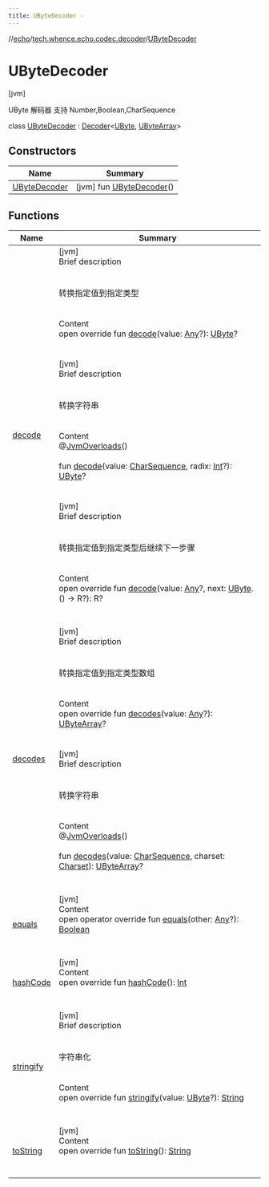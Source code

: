 ```yaml
---
title: UByteDecoder -
---
```

//[echo](../../index.md)/[tech.whence.echo.codec.decoder](../index.md)/[UByteDecoder](index.md)



# UByteDecoder  
 [jvm] 

UByte 解码器 支持 Number,Boolean,CharSequence

class [UByteDecoder](index.md) : [Decoder](../../tech.whence.echo.codec/-decoder/index.md)<[UByte](https://kotlinlang.org/api/latest/jvm/stdlib/kotlin/-u-byte/index.html), [UByteArray](https://kotlinlang.org/api/latest/jvm/stdlib/kotlin/-u-byte-array/index.html)>    


## Constructors  
  
|  Name|  Summary| 
|---|---|
| [UByteDecoder](-u-byte-decoder.md)|  [jvm] fun [UByteDecoder](-u-byte-decoder.md)()   <br>


## Functions  
  
|  Name|  Summary| 
|---|---|
| [decode](decode.md)| [jvm]  <br>Brief description  <br><br><br>转换指定值到指定类型<br><br>  <br>Content  <br>open override fun [decode](decode.md)(value: [Any](https://kotlinlang.org/api/latest/jvm/stdlib/kotlin/-any/index.html)?): [UByte](https://kotlinlang.org/api/latest/jvm/stdlib/kotlin/-u-byte/index.html)?  <br><br><br>[jvm]  <br>Brief description  <br><br><br>转换字符串<br><br>  <br>Content  <br>@[JvmOverloads](https://kotlinlang.org/api/latest/jvm/stdlib/kotlin.jvm/-jvm-overloads/index.html)()  <br>  <br>fun [decode](decode.md)(value: [CharSequence](https://kotlinlang.org/api/latest/jvm/stdlib/kotlin/-char-sequence/index.html), radix: [Int](https://kotlinlang.org/api/latest/jvm/stdlib/kotlin/-int/index.html)?): [UByte](https://kotlinlang.org/api/latest/jvm/stdlib/kotlin/-u-byte/index.html)?  <br><br><br>[jvm]  <br>Brief description  <br><br><br>转换指定值到指定类型后继续下一步骤<br><br>  <br>Content  <br>open override fun <R> [decode](index.md#tech.whence.echo.codec/Decoder/decode/#kotlin.Any?#kotlin.Function1[kotlin.UByte,TypeParam(bounds=[kotlin.Any?])?]/PointingToDeclaration/)(value: [Any](https://kotlinlang.org/api/latest/jvm/stdlib/kotlin/-any/index.html)?, next: [UByte](https://kotlinlang.org/api/latest/jvm/stdlib/kotlin/-u-byte/index.html).() -> R?): R?  <br><br><br>
| [decodes](decodes.md)| [jvm]  <br>Brief description  <br><br><br>转换指定值到指定类型数组<br><br>  <br>Content  <br>open override fun [decodes](decodes.md)(value: [Any](https://kotlinlang.org/api/latest/jvm/stdlib/kotlin/-any/index.html)?): [UByteArray](https://kotlinlang.org/api/latest/jvm/stdlib/kotlin/-u-byte-array/index.html)?  <br><br><br>[jvm]  <br>Brief description  <br><br><br>转换字符串<br><br>  <br>Content  <br>@[JvmOverloads](https://kotlinlang.org/api/latest/jvm/stdlib/kotlin.jvm/-jvm-overloads/index.html)()  <br>  <br>fun [decodes](decodes.md)(value: [CharSequence](https://kotlinlang.org/api/latest/jvm/stdlib/kotlin/-char-sequence/index.html), charset: [Charset](https://docs.oracle.com/javase/8/docs/api/java/nio/charset/Charset.html)): [UByteArray](https://kotlinlang.org/api/latest/jvm/stdlib/kotlin/-u-byte-array/index.html)?  <br><br><br>
| [equals](../../tech.whence.echo.webclient.response.exception/-response-unrecognized-exception/index.md#kotlin/Any/equals/#kotlin.Any?/PointingToDeclaration/)| [jvm]  <br>Content  <br>open operator override fun [equals](../../tech.whence.echo.webclient.response.exception/-response-unrecognized-exception/index.md#kotlin/Any/equals/#kotlin.Any?/PointingToDeclaration/)(other: [Any](https://kotlinlang.org/api/latest/jvm/stdlib/kotlin/-any/index.html)?): [Boolean](https://kotlinlang.org/api/latest/jvm/stdlib/kotlin/-boolean/index.html)  <br><br><br>
| [hashCode](../../tech.whence.echo.webclient.response.exception/-response-unrecognized-exception/index.md#kotlin/Any/hashCode/#/PointingToDeclaration/)| [jvm]  <br>Content  <br>open override fun [hashCode](../../tech.whence.echo.webclient.response.exception/-response-unrecognized-exception/index.md#kotlin/Any/hashCode/#/PointingToDeclaration/)(): [Int](https://kotlinlang.org/api/latest/jvm/stdlib/kotlin/-int/index.html)  <br><br><br>
| [stringify](index.md#tech.whence.echo.codec/Decoder/stringify/#kotlin.UByte?/PointingToDeclaration/)| [jvm]  <br>Brief description  <br><br><br>字符串化<br><br>  <br>Content  <br>open override fun [stringify](index.md#tech.whence.echo.codec/Decoder/stringify/#kotlin.UByte?/PointingToDeclaration/)(value: [UByte](https://kotlinlang.org/api/latest/jvm/stdlib/kotlin/-u-byte/index.html)?): [String](https://kotlinlang.org/api/latest/jvm/stdlib/kotlin/-string/index.html)  <br><br><br>
| [toString](../../tech.whence.echo.webclient.response.exception/-response-unrecognized-exception/index.md#kotlin/Any/toString/#/PointingToDeclaration/)| [jvm]  <br>Content  <br>open override fun [toString](../../tech.whence.echo.webclient.response.exception/-response-unrecognized-exception/index.md#kotlin/Any/toString/#/PointingToDeclaration/)(): [String](https://kotlinlang.org/api/latest/jvm/stdlib/kotlin/-string/index.html)  <br><br><br>

